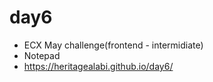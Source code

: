 # day6
- ECX May challenge(frontend - intermidiate)
- Notepad
- https://heritagealabi.github.io/day6/

